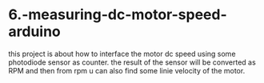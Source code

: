 # 6.-measuring-dc-motor-speed-arduino
this project is about how to interface the motor dc speed using some photodiode sensor as counter. the result of the sensor will be converted as RPM and then from rpm u can also find some linie velocity of the motor.
